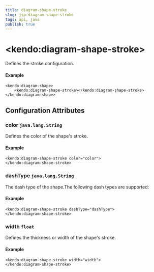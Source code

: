 ```yaml
---
title: diagram-shape-stroke
slug: jsp-diagram-shape-stroke
tags: api, java
publish: true
---
```


# \<kendo:diagram-shape-stroke\>

Defines the stroke configuration.

#### Example
    <kendo:diagram-shape>
        <kendo:diagram-shape-stroke></kendo:diagram-shape-stroke>
    </kendo:diagram-shape>

## Configuration Attributes

### color `java.lang.String`

Defines the color of the shape's stroke.

#### Example
    <kendo:diagram-shape-stroke color="color">
    </kendo:diagram-shape-stroke>

### dashType `java.lang.String`

The dash type of the shape.The following dash types are supported:

#### Example
    <kendo:diagram-shape-stroke dashType="dashType">
    </kendo:diagram-shape-stroke>

### width `float`

Defines the thickness or width of the shape's stroke.

#### Example
    <kendo:diagram-shape-stroke width="width">
    </kendo:diagram-shape-stroke>

